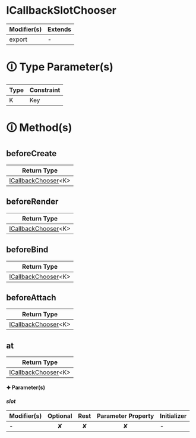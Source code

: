 # ICallbackSlotChooser

| Modifier(s)                            | Extends                                    |
|----------------------------------------|--------------------------------------------|
| export | - |

# &#128712; Type Parameter(s)

| Type | Constraint |
| ---- | ---------- |
| K    | Key        |

# &#128712; Method(s)

## beforeCreate

| Return Type                       |
|-----------------------------------|
| [ICallbackChooser](https://hamedfathi.gitbook.io/aurelia-2-doc-api/runtime/interface/lifecycle-task/icallbackchooser)&lt;K&gt; |

## beforeRender

| Return Type                       |
|-----------------------------------|
| [ICallbackChooser](https://hamedfathi.gitbook.io/aurelia-2-doc-api/runtime/interface/lifecycle-task/icallbackchooser)&lt;K&gt; |

## beforeBind

| Return Type                       |
|-----------------------------------|
| [ICallbackChooser](https://hamedfathi.gitbook.io/aurelia-2-doc-api/runtime/interface/lifecycle-task/icallbackchooser)&lt;K&gt; |

## beforeAttach

| Return Type                       |
|-----------------------------------|
| [ICallbackChooser](https://hamedfathi.gitbook.io/aurelia-2-doc-api/runtime/interface/lifecycle-task/icallbackchooser)&lt;K&gt; |

## at

| Return Type                       |
|-----------------------------------|
| [ICallbackChooser](https://hamedfathi.gitbook.io/aurelia-2-doc-api/runtime/interface/lifecycle-task/icallbackchooser)&lt;K&gt; |

**&#128966; Parameter(s)**

_**slot**_

| Modifier(s)                              | Optional                           | Rest                          | Parameter Property                          | Initializer                       |
|------------------------------------------|:----------------------------------:|:-----------------------------:|:-------------------------------------------:|-----------------------------------|
| - | ✘  | ✘ | ✘ | - |